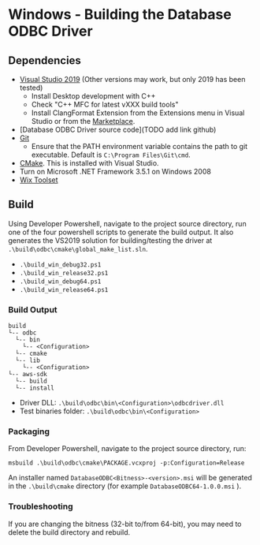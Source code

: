 # Windows - Building the Database ODBC Driver

## Dependencies

* [Visual Studio 2019](https://visualstudio.microsoft.com/vs/) (Other versions may work, but only 2019 has been tested)
  * Install Desktop development with C++
  * Check "C++ MFC for latest vXXX build tools"
  * Install ClangFormat Extension from the Extensions menu in Visual Studio or from the [Marketplace](https://marketplace.visualstudio.com/items?itemName=LLVMExtensions.ClangFormat).
* [Database ODBC Driver source code](TODO add link github)
* [Git](https://git-scm.com/download/win)
  * Ensure that the PATH environment variable contains the path to git executable. Default is `C:\Program Files\Git\cmd`.
* [CMake](https://cmake.org/install/). This is installed with Visual Studio.
* Turn on Microsoft .NET Framework 3.5.1 on Windows 2008
* [Wix Toolset](https://wixtoolset.org/releases/)

## Build

Using Developer Powershell, navigate to the project source directory, run one of the four powershell scripts to generate the build output. It also generates the VS2019 solution for building/testing the driver at `.\build\odbc\cmake\global_make_list.sln`. 

* `.\build_win_debug32.ps1`
* `.\build_win_release32.ps1`
* `.\build_win_debug64.ps1`
* `.\build_win_release64.ps1`

### Build Output

```
build
└-- odbc
  └-- bin
    └-- <Configuration>
  └-- cmake
  └-- lib
    └-- <Configuration>
└-- aws-sdk
  └-- build
  └-- install
```

* Driver DLL: `.\build\odbc\bin\<Configuration>\odbcdriver.dll`
* Test binaries folder: `.\build\odbc\bin\<Configuration>`

### Packaging

From Developer Powershell, navigate to the project source directory, run:
```
msbuild .\build\odbc\cmake\PACKAGE.vcxproj -p:Configuration=Release
```

An installer named `DatabaseODBC<Bitness>-<version>.msi` will be generated in the `.\build\cmake` directory (for example `DatabaseODBC64-1.0.0.msi` ).

### Troubleshooting
If you are changing the bitness (32-bit to/from 64-bit), you may need to delete the build directory and rebuild.
